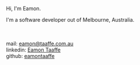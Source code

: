 Hi, I'm Eamon.

I'm a software developer out of Melbourne, Australia.

<br /><br />mail: [eamon@taaffe.com.au](mailto:eamon@taaffe.com.au)<br />
linkedin: [Eamon Taaffe](http://linkedin.com/in/eamontaaffe)<br />
github: [eamontaaffe](http://github.com/eamontaaffe)
